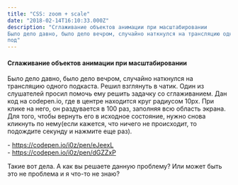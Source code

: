 ```yaml
---
title: "CSS: zoom + scale"
date: "2018-02-14T16:10:33.000Z"
description: "Сглаживание объектов анимации при масштабировании
Было дело давно, было дело вечром, случайно наткнулся на трансляцию одного
под"
---
```


<h4>Сглаживание объектов анимации при масштабировании</h4>
<p>Было дело давно, было дело вечром, случайно наткнулся на трансляцию одного подкаста. Решил взглянуть в чатик. Один из слушателей просил помочь ему решить задачку со сглаживанием. Дан код на codepen.io, где в центре находится круг радиусом 10px. При клике на него, он раздувается в 100 раз, заполняя всю область экрана. Для того, чтобы вернуть его в исходное состояние, нужно снова кликнуть по нему(если кажется, что ничего не происходит, то подождите секунду и нажмите еще раз).</p>
- <a href="https://codepen.io/i0z/pen/eJeexL">https://codepen.io/i0z/pen/eJeexL</a> <br/>
- <a href="https://codepen.io/i0z/pen/dGZZxP">https://codepen.io/i0z/pen/dGZZxP</a> <br/>

<p>Такие вот дела. А как вы решаете данную проблему? Или может быть это не проблема и я что-то не знаю?</p>


